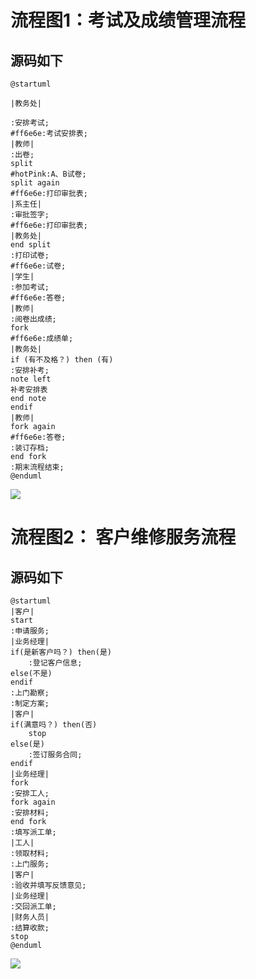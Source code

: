 # 流程图1：考试及成绩管理流程
## 源码如下
```
@startuml

|教务处|

:安排考试;
#ff6e6e:考试安排表;
|教师|
:出卷;
split
#hotPink:A、B试卷;
split again
#ff6e6e:打印审批表;
|系主任|
:审批签字;
#ff6e6e:打印审批表;
|教务处|
end split
:打印试卷;
#ff6e6e:试卷;
|学生|
:参加考试;
#ff6e6e:答卷;
|教师|
:阅卷出成绩;
fork
#ff6e6e:成绩单;
|教务处|
if (有不及格？) then (有)
:安排补考;
note left
补考安排表
end note
endif
|教师|
fork again
#ff6e6e:答卷;
:装订存档;
end fork
:期末流程结束;
@enduml
```
![](images/test_1_1.png)

# 流程图2： 客户维修服务流程
## 源码如下
```
@startuml
|客户|
start
:申请服务;
|业务经理|
if(是新客户吗？) then(是)
    :登记客户信息;
else(不是)
endif
:上门勘察;
:制定方案;
|客户|
if(满意吗？) then(否)
    stop
else(是)
    :签订服务合同;
endif
|业务经理|
fork
:安排工人;
fork again
:安排材料;
end fork
:填写派工单;
|工人|
:领取材料;
:上门服务;
|客户|
:验收并填写反馈意见;
|业务经理|
:交回派工单;
|财务人员|
:结算收款;
stop
@enduml
```
![](images/test_1_2.png)
